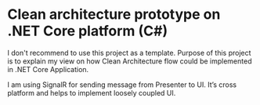 # Clean architecture prototype on .NET Core platform (C#)  

I don't recommend to use this project as a template. Purpose of this project is to explain my view on how Clean Architecture flow could be implemented in .NET Core Application.

I am using SignalR for sending message from Presenter to UI. It’s cross platform and helps to implement loosely coupled UI.